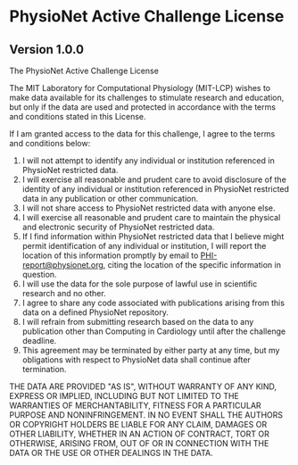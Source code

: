 # PhysioNet Active Challenge License

## Version 1.0.0

The PhysioNet Active Challenge License

The MIT Laboratory for Computational Physiology (MIT-LCP) wishes to make data available for its challenges to stimulate research and education, but only if the data are used and protected in accordance with the terms and conditions stated in this License.

If I am granted access to the data for this challenge, I agree to the terms and conditions below:

1. I will not attempt to identify any individual or institution referenced in PhysioNet restricted data.
2. I will exercise all reasonable and prudent care to avoid disclosure of the identity of any individual or institution referenced in PhysioNet restricted data in any publication or other communication.
3. I will not share access to PhysioNet restricted data with anyone else.
4. I will exercise all reasonable and prudent care to maintain the physical and electronic security of PhysioNet restricted data.
5. If I find information within PhysioNet restricted data that I believe might permit identification of any individual or institution, I will report the location of this information promptly by email to PHI-report@physionet.org, citing the location of the specific information in question.
6. I will use the data for the sole purpose of lawful use in scientific research and no other.
7. I agree to share any code associated with publications arising from this data on a defined PhysioNet repository.
8. I will refrain from submitting research based on the data to any publication other than Computing in Cardiology until after the challenge deadline.
9. This agreement may be terminated by either party at any time, but my obligations with respect to PhysioNet data shall continue after termination.

THE DATA ARE PROVIDED "AS IS", WITHOUT WARRANTY OF ANY KIND, EXPRESS OR
IMPLIED, INCLUDING BUT NOT LIMITED TO THE WARRANTIES OF MERCHANTABILITY,
FITNESS FOR A PARTICULAR PURPOSE AND NONINFRINGEMENT. IN NO EVENT SHALL THE
AUTHORS OR COPYRIGHT HOLDERS BE LIABLE FOR ANY CLAIM, DAMAGES OR OTHER
LIABILITY, WHETHER IN AN ACTION OF CONTRACT, TORT OR OTHERWISE, ARISING FROM,
OUT OF OR IN CONNECTION WITH THE DATA OR THE USE OR OTHER DEALINGS IN THE
DATA.
